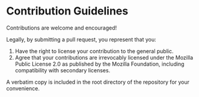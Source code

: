 # Contribution Guidelines
Contributions are welcome and encouraged!

Legally, by submitting a pull request, you represent that you:
1. Have the right to license your contribution to the general public.
2. Agree that your contributions are irrevocably licensed under the Mozilla Public License 2.0 as published by the Mozilla Foundation, including compatibility with secondary licenses.

A verbatim copy is included in the root directory of the repository for your convenience.